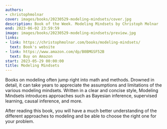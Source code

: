 ```yaml
---
authors:
- christophmolnar
cover: images/books/20230529-modeling-mindsets/cover.jpg
description: Book of the Week. Modeling Mindsets by Christoph Molnar
end: 2023-06-02 23:59:59
image: images/books/20230529-modeling-mindsets/preview.jpg
links:
- link: https://christophmolnar.com/books/modeling-mindsets/
  text: Book's website
- link: https://www.amazon.com/dp/B0BMGSF52B
  text: Buy on Amazon
start: 2023-05-29 00:00:00
title: Modeling Mindsets
---
```


Books on modeling often jump right into math and methods. Drowned in detail, it can take years to appreciate the assumptions and limitations of the various modeling mindsets. Written in a clear and concise style, Modeling Mindsets introduces approaches such as Bayesian inference, supervised learning, causal inference, and more.

After reading this book, you will have a much better understanding of the different approaches to modeling and be able to choose the right one for your problem.